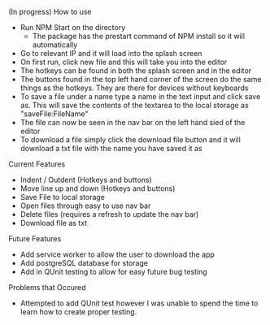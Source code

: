 (In progress)
How to use

- Run NPM Start on the directory
    - The package has the prestart command of NPM install so it will automatically 
- Go to relevant IP and it will load into the splash screen
- On first run, click new file and this will take you into the editor
- The hotkeys can be found in both the splash screen and in the editor
- The buttons found in the top left hand corner of the screen do the same things as the hotkeys. They are there for devices without keyboards
- To save a file under a name type a name in the text input and click save as. This will save the contents of the textarea to the local storage as    "saveFile:FileName"
- The file can now be seen in the nav bar on the left hand sied of the editor 
- To download a file simply click the download file button and it will download a txt file with the name you have saved it as

Current Features

- Indent / Outdent (Hotkeys and buttons)
- Move line up and down (Hotkeys and buttons)
- Save File to local storage
- Open files through easy to use nav bar
- Delete files (requires a refresh to update the nav bar)
- Download file as txt

Future Features

- Add service worker to allow the user to download the app
- Add postgreSQL database for storage
- Add in QUnit testing to allow for easy future bug testing

Problems that Occured

- Attempted to add QUnit test however I was unable to spend the time to learn how to create proper testing.
